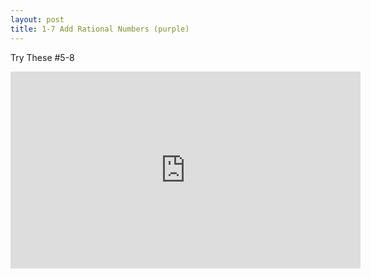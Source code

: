 ```yaml
---
layout: post
title: 1-7 Add Rational Numbers (purple)
---
```

Try These #5-8
<iframe width="560" height="315" src="https://www.youtube.com/embed/9H8uhYc1znE" frameborder="0" allowfullscreen></iframe>
